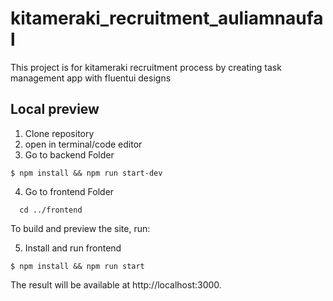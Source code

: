 # kitameraki_recruitment_auliamnaufal
This project is for kitameraki recruitment process by creating task management app with fluentui designs

## Local preview

1. Clone repository
2. open in terminal/code editor
3. Go to backend Folder
```
$ npm install && npm run start-dev
```
4. Go to frontend Folder
```
  cd ../frontend
```



To build and preview the site, run:

5. Install and run frontend
```
$ npm install && npm run start
```

The result will be available at http://localhost:3000.
